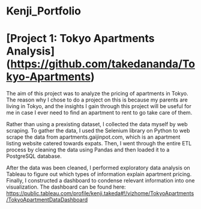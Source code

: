 # Kenji_Portfolio

# [Project 1: Tokyo Apartments Analysis] (https://github.com/takedananda/Tokyo-Apartments)

The aim of this project was to analyze the pricing of apartments in Tokyo. The reason why I chose to do a project on this is because my parents are living in Tokyo, and the insights I gain through this project will be useful for me in case I ever need to find an apartment to rent to go take care of them.

Rather than using a prexisting dataset, I collected the data myself by web scraping. To gather the data, I used the Selenium library on Python to web scrape the data from apartments.gaijinpot.com, which is an apartment listing website catered towards expats. Then, I went through the entire ETL process by cleaning the data using Pandas and then loaded it to a PostgreSQL database.

After the data was been cleaned, I performed exploratory data analysis on Tableau to figure out which types of information explain apartment pricing. Finally, I constructed a dashboard to condense relevant information into one visualization. The dashboard can be found here: https://public.tableau.com/profile/kenji.takeda#!/vizhome/TokyoApartments/TokyoApartmentDataDashboard
